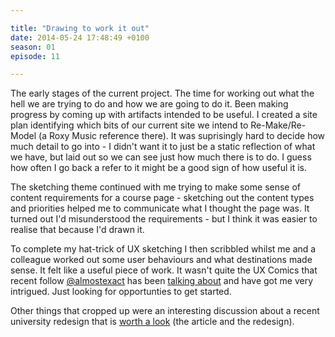 ```yaml
---

title: "Drawing to work it out"
date: 2014-05-24 17:48:49 +0100
season: 01
episode: 11

---
```


The early stages of the current project. The time for working out what the hell we are trying to do and how we are going to do it. Been making progress by coming up with artifacts intended to be useful. I created a site plan identifying which bits of our current site we intend to Re-Make/Re-Model (a Roxy Music reference there). It was suprisingly hard to decide how much detail to go into - I didn't want it to just be a static reflection of what we have, but laid out so we can see just how much there is to do. I guess how often I go back a refer to it might be a good sign of how useful it is.

The sketching theme continued with me trying to make some sense of content requirements for a course page - sketching out the content types and priorities  helped me to communicate what I thought the page was. It turned out I'd misunderstood the requirements - but I think it was easier to realise that because I'd drawn it.

To complete my hat-trick of UX sketching I then scribbled whilst me and a colleague worked out some user behaviours and what destinations made sense. It felt like a useful piece of work. It wasn't quite the UX Comics that recent follow [@almostexact](https://twitter.com/almostexact) has been [talking about](http://www.almostexact.com/2013/06/how-to-make-your-first-ux-comic-uxscotland-slides/) and have got me very intrigued. Just looking for opportunties to get started.

Other things that cropped up were an interesting discussion about a recent university redesign that is [worth a look](http://collegewebeditor.com/blog/index.php/archives/2014/05/15/whats-wrong-with-the-redesigned-bucknell-university-website/) (the article and the redesign).
